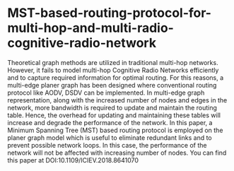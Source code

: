 # MST-based-routing-protocol-for-multi-hop-and-multi-radio-cognitive-radio-network
 Theoretical graph methods are utilized in traditional multi-hop networks. However, it fails to model multi-hop Cognitive Radio Networks efficiently and to capture required information for optimal routing. For this reasons, a multi-edge planer graph has been designed where conventional routing protocol like AODV, DSDV can be implemented. In multi-edge graph representation, along with the increased number of nodes and edges in the network, more bandwidth is required to update and maintain the routing table. Hence, the overhead for updating and maintaining these tables will increase and degrade the performance of the network. In this paper, a Minimum Spanning Tree (MST) based routing protocol is employed on the planer graph model which is useful to eliminate redundant links and to prevent possible network loops. In this case, the performance of the network will not be affected with increasing number of nodes.
 You can find this paper at DOI:10.1109/ICIEV.2018.8641070 
